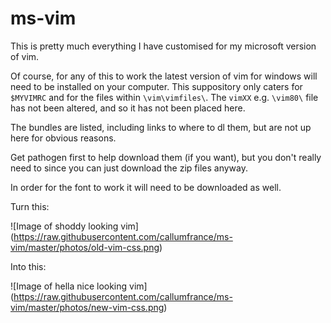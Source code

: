 # ms-vim
This is pretty much everything I have customised for my microsoft version of vim.

Of course, for any of this to work the latest version of vim for windows will need to be installed on your computer.
This suppository only caters for `$MYVIMRC` and for the files within `\vim\vimfiles\`. The `vimXX` e.g. `\vim80\` file has not been altered, and so it has not been placed here.

The bundles are listed, including links to where to dl them, but are not up here for obvious reasons.

Get pathogen first to help download them (if you want), but you don't really need to since you can just download the zip files anyway.

In order for the font to work it will need to be downloaded as well.

Turn this:

![Image of shoddy looking vim]
(https://raw.githubusercontent.com/callumfrance/ms-vim/master/photos/old-vim-css.png)

Into this:

![Image of hella nice looking vim]
(https://raw.githubusercontent.com/callumfrance/ms-vim/master/photos/new-vim-css.png)
